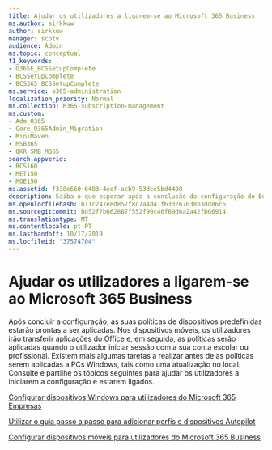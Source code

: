 ```yaml
---
title: Ajudar os utilizadores a ligarem-se ao Microsoft 365 Business
ms.author: sirkkuw
author: sirkkuw
manager: scotv
audience: Admin
ms.topic: conceptual
f1_keywords:
- O365E_BCSSetupComplete
- BCSSetupComplete
- BCS365_BCSSetupComplete
ms.service: o365-administration
localization_priority: Normal
ms.collection: M365-subscription-management
ms.custom:
- Adm_O365
- Core_O365Admin_Migration
- MiniMaven
- MSB365
- OKR_SMB_M365
search.appverid:
- BCS160
- MET150
- MOE150
ms.assetid: f338e660-6483-4eef-acb9-53dee5bd4408
description: Saiba o que esperar após a conclusão da configuração do Business Cloud Suite.
ms.openlocfilehash: b11c247e8d857f8c7a4d41f633267038b3dd86c6
ms.sourcegitcommit: bd52f7b662887f552f90c46f69d6a2a42fb66914
ms.translationtype: MT
ms.contentlocale: pt-PT
ms.lasthandoff: 10/17/2019
ms.locfileid: "37574704"
---
```

# <a name="help-users-connect-to-microsoft-365-business"></a>Ajudar os utilizadores a ligarem-se ao Microsoft 365 Business

Após concluir a configuração, as suas políticas de dispositivos predefinidas estarão prontas a ser aplicadas. Nos dispositivos móveis, os utilizadores irão transferir aplicações do Office e, em seguida, as políticas serão aplicadas quando o utilizador iniciar sessão com a sua conta escolar ou profissional. Existem mais algumas tarefas a realizar antes de as políticas serem aplicadas a PCs Windows, tais como uma atualização no local. Consulte e partilhe os tópicos seguintes para ajudar os utilizadores a iniciarem a configuração e estarem ligados.
  
[Configurar dispositivos Windows para utilizadores do Microsoft 365 Empresas](set-up-windows-devices.md)
  
[Utilizar o guia passo a passo para adicionar perfis e dispositivos Autopilot](add-autopilot-devices-and-profile.md)
  
[Configurar dispositivos móveis para utilizadores do Microsoft 365 Business](set-up-mobile-devices.md)
  

